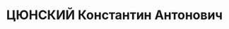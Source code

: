 ---
title: ЦЮНСКИЙ Константин Антонович
description: '1902 г.р., место рождения: Белоруссия, Витебская губ., г. Режица, поляк,
  прож.: РСФСР, г. Свердловск, работал: трест "Уралстрой-связь", Свердловская телефонная
  сеть, начальник работ по переустройству телефонных сетей.

  Арестован 28 февраля 1933 г., осужден 10 августа 1933 г. Мера наказания: 2 года
  ИТЛ.'
---